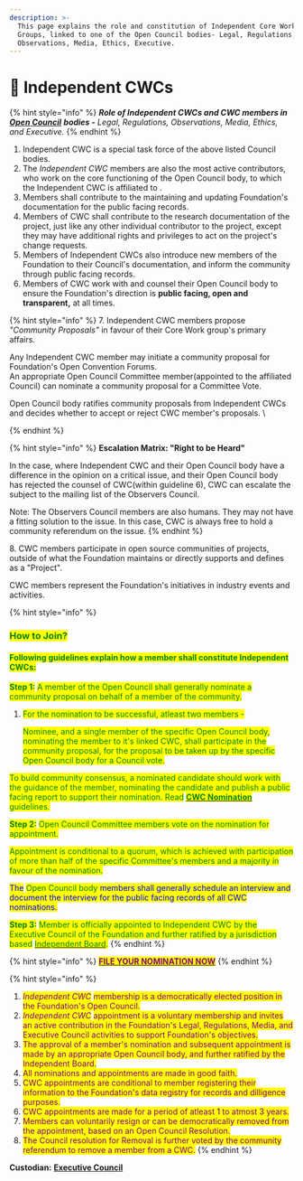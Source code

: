```yaml
---
description: >-
  This page explains the role and constitution of Independent Core Working
  Groups, linked to one of the Open Council bodies- Legal, Regulations,
  Observations, Media, Ethics, Executive.
---
```


# 🏑 Independent CWCs

{% hint style="info" %}
_**Role of Independent CWCs and CWC members in**_ [_**Open Council**_](../committees-and-their-roles/) _**bodies -** Legal, Regulations, Observations, Media, Ethics, and Executive._
{% endhint %}

1. Independent CWC is a special task force of the above listed Council bodies.&#x20;
2. The _Independent CWC_ members are also the most active contributors, who work on the core functioning of the Open Council body, to which the Independent CWC is affiliated to .&#x20;
3. Members shall contribute to the maintaining and updating Foundation's documentation for the public facing records.
4. Members of CWC shall contribute to the research documentation of the project, just like any other individual contributor to the project, except they may have additional rights and privileges to act on the project's change requests.
5. Members of Independent CWCs also introduce new members of the Foundation to their Council's documentation, and inform the community through public facing records.
6. Members of CWC work with and counsel their Open Council body to ensure the Foundation's direction is **public facing, open and transparent,** at all times.&#x20;

{% hint style="info" %}
7\. Independent CWC members propose _"Community Proposals"_ in favour of their Core Work group's primary affairs.&#x20;

Any Independent CWC member may initiate a community proposal for Foundation's Open Convention Forums.\
An appropriate Open Council Committee member(appointed to the affiliated Council) can nominate a community proposal for a Committee Vote.&#x20;

Open Council body ratifies community proposals from Independent CWCs and decides whether to accept or reject CWC member's proposals. \

{% endhint %}

{% hint style="info" %}
**Escalation Matrix: "Right to be Heard"**

In the case, where Independent CWC and their Open Council body have a difference in the opinion on a critical issue, and their Open Council body has rejected the counsel of CWC(within guideline 6), CWC can escalate the subject to the mailing list of the Observers Council.&#x20;

Note: The Observers Council members are also humans. They may not have a fitting solution to the issue. In this case, CWC is always free to hold a community referendum on the issue.&#x20;
{% endhint %}

8\. CWC members participate in open source communities of projects, outside of what the Foundation maintains or directly supports and defines as a "Project".&#x20;

CWC members represent the Foundation's initiatives in industry events and activities.&#x20;

{% hint style="info" %}
### <mark style="color:green;">How to Join?</mark>

#### <mark style="color:green;">Following guidelines explain how a member shall constitute Independent CWCs:</mark>

<mark style="color:green;">**Step 1:**</mark> <mark style="color:green;"></mark><mark style="color:green;">A member of the Open Council shall generally nominate a community proposal on behalf of a member of the community.</mark>&#x20;

1.  <mark style="color:green;">For the nomination to be successful, atleast two members -</mark>&#x20;

    <mark style="color:green;">Nominee, and a single member of the specific Open Council body, nominating the member to it's linked CWC, shall participate in the community proposal, for the proposal to be taken up by the specific Open Council body for a Council vote.</mark>

<mark style="color:green;">To build community consensus, a nominated candidate should work with the guidance of the member, nominating the candidate and publish a public facing report to support their nomination. Read</mark> [<mark style="color:green;">**CWC Nomination**</mark>](broken-reference) <mark style="color:green;">guidelines.</mark>

<mark style="color:green;">**Step 2:**</mark> <mark style="color:green;"></mark><mark style="color:green;">Open Council Committee members vote on the nomination for appointment.</mark>

<mark style="color:green;">Appointment is conditional to a quorum, which is achieved with participation of more than half of the specific Committee's members and a majority in favour of the nomination.</mark>&#x20;

<mark style="color:blue;">The</mark> <mark style="color:blue;"></mark><mark style="color:blue;"><mark style="color:green;">Open Council body<mark style="color:green;"></mark> <mark style="color:blue;"></mark><mark style="color:blue;">members shall generally schedule an interview and document the interview for the public facing records of all CWC nominations.</mark>

<mark style="color:green;">**Step 3:**</mark> <mark style="color:green;"></mark><mark style="color:green;">Member is officially appointed to Independent CWC by the Executive Council of the Foundation and further ratified by a jurisdiction based</mark> [<mark style="color:green;">Independent Board</mark>](../../charters/independent-board.md)<mark style="color:green;">.</mark>
{% endhint %}

{% hint style="info" %}
[<mark style="color:purple;">**FILE YOUR NOMINATION NOW**</mark>](https://share.hsforms.com/1Tl1NczJOTwWoM6n4BZRU-g3xaqh)
{% endhint %}

{% hint style="info" %}


1. _<mark style="color:purple;">Independent CWC</mark>_ <mark style="color:purple;"></mark><mark style="color:purple;">membership is a democratically elected position in the Foundation's Open Council.</mark>
2. _<mark style="color:purple;">Independent CWC</mark>_ <mark style="color:purple;"></mark><mark style="color:purple;">appointment is a voluntary membership and invites an active contribution in the Foundation's Legal, Regulations, Media, and Executive Council activities to support Foundation's objectives.</mark>
3. <mark style="color:purple;">The approval of a member's nomination and subsequent appointment is made by an appropriate Open Council body, and further ratified by the Independent Board.</mark>
4. <mark style="color:purple;">All nominations and appointments are made in good faith.</mark>&#x20;
5. <mark style="color:purple;">CWC appointments are conditional to member registering their information to the Foundation's data registry for records and dilligence purposes.</mark>
6. <mark style="color:purple;">CWC appointments are made for a period of atleast 1 to atmost 3 years.</mark>
7. <mark style="color:purple;">Members can voluntarily resign or can be democratically removed from the appointment, based on an Open Council Resolution.</mark>
8. <mark style="color:purple;">The Council resolution for Removal is further voted by the community referendum to remove a member from a CWC.</mark>
{% endhint %}

**Custodian:** [**Executive Council**](../executive-council.md)
